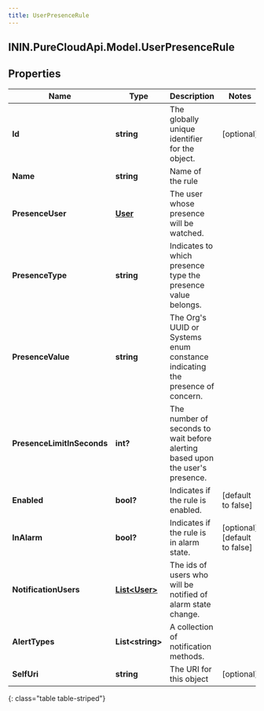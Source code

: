 ```yaml
---
title: UserPresenceRule
---
```

## ININ.PureCloudApi.Model.UserPresenceRule

## Properties

|Name | Type | Description | Notes|
|------------ | ------------- | ------------- | -------------|
| **Id** | **string** | The globally unique identifier for the object. | [optional] |
| **Name** | **string** | Name of the rule | |
| **PresenceUser** | [**User**](User.html) | The user whose presence will be watched. | |
| **PresenceType** | **string** | Indicates to which presence type the presence value belongs. | |
| **PresenceValue** | **string** | The Org&#39;s UUID or Systems enum constance indicating the presence of concern. | |
| **PresenceLimitInSeconds** | **int?** | The number of seconds to wait before alerting based upon the user&#39;s presence. | |
| **Enabled** | **bool?** | Indicates if the rule is enabled. | [default to false]|
| **InAlarm** | **bool?** | Indicates if the rule is in alarm state. | [optional] [default to false]|
| **NotificationUsers** | [**List&lt;User&gt;**](User.html) | The ids of users who will be notified of alarm state change. | |
| **AlertTypes** | **List&lt;string&gt;** | A collection of notification methods. | |
| **SelfUri** | **string** | The URI for this object | [optional] |
{: class="table table-striped"}



